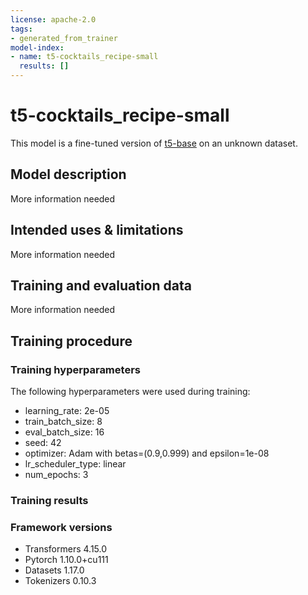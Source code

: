 ```yaml
---
license: apache-2.0
tags:
- generated_from_trainer
model-index:
- name: t5-cocktails_recipe-small
  results: []
---
```


<!-- This model card has been generated automatically according to the information the Trainer had access to. You
should probably proofread and complete it, then remove this comment. -->

# t5-cocktails_recipe-small

This model is a fine-tuned version of [t5-base](https://huggingface.co/t5-base) on an unknown dataset.

## Model description

More information needed

## Intended uses & limitations

More information needed

## Training and evaluation data

More information needed

## Training procedure

### Training hyperparameters

The following hyperparameters were used during training:
- learning_rate: 2e-05
- train_batch_size: 8
- eval_batch_size: 16
- seed: 42
- optimizer: Adam with betas=(0.9,0.999) and epsilon=1e-08
- lr_scheduler_type: linear
- num_epochs: 3

### Training results



### Framework versions

- Transformers 4.15.0
- Pytorch 1.10.0+cu111
- Datasets 1.17.0
- Tokenizers 0.10.3
